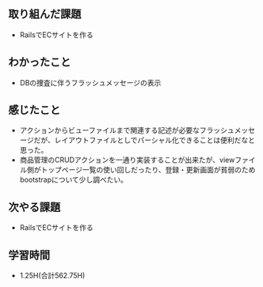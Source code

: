 ## 取り組んだ課題
- RailsでECサイトを作る
  
## わかったこと  
- DBの捜査に伴うフラッシュメッセージの表示
  
## 感じたこと  
- アクションからビューファイルまで関連する記述が必要なフラッシュメッセージだが、レイアウトファイルとしでパーシャル化できることは便利だなと思った。
- 商品管理のCRUDアクションを一通り実装することが出来たが、viewファイル側がトップページ一覧の使い回しだったり、登録・更新画面が貧弱のためbootstrapについて少し調べたい。
  
## 次やる課題  
- RailsでECサイトを作る
  
## 学習時間  
- 1.25H(合計562.75H)
